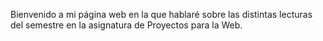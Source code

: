 
Bienvenido a mi página web en la que hablaré sobre las distintas lecturas del semestre en la asignatura de Proyectos para la Web. 
